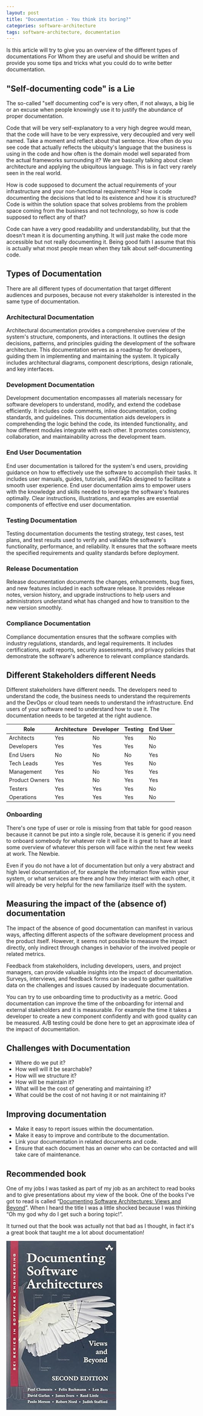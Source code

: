 ```yaml
---
layout: post
title: "Documentation - You think its boring?"
categories: software-architecture
tags: software-architecture, documentation
---
```


Is this article will try to give you an overview of the different types of documentations For Whom they are useful and should be written and provide you some tips and tricks what you could do to write better documentation.

## "Self-documenting code" is a Lie

The so-called "self documenting cod"e is very often, if not always, a big lie or an excuse when people knowingly use it to justify the abundance of proper documentation.

Code that will be very self-explanatory to a very high degree would mean, that the code will have to be very expressive, very decoupled and very well named. Take a moment and reflect about that sentence. How often do you see code that actually reflects the ubiquity's language that the business is using in the code and how often is the domain model well separated from the actual frameworks surrounding it? We are basically talking about clean architecture and applying the ubiquitous language. This is in fact very rarely seen in the real world.

How is code supposed to document the actual requirements of your infrastructure and your non-functional requirements? How is code documenting the decisions that led to its existence and how it is structured? Code is within the solution space that solves problems from the problem space coming from the business and not technology, so how is code supposed to reflect any of that?

Code can have a very good readability and understandability, but that the doesn't mean it is documenting anything. It will just make the code more accessible but not really documenting it. Being good faith I assume that this is actually what most people mean when they talk about self-documenting code.

## Types of Documentation

There are all different types of documentation that target different audiences and purposes, because not every stakeholder is interested in the same type of documentation.

### Architectural Documentation

Architectural documentation provides a comprehensive overview of the system's structure, components, and interactions. It outlines the design decisions, patterns, and principles guiding the development of the software architecture. This documentation serves as a roadmap for developers, guiding them in implementing and maintaining the system. It typically includes architectural diagrams, component descriptions, design rationale, and key interfaces.

### Development Documentation

Development documentation encompasses all materials necessary for software developers to understand, modify, and extend the codebase efficiently. It includes code comments, inline documentation, coding standards, and guidelines. This documentation aids developers in comprehending the logic behind the code, its intended functionality, and how different modules integrate with each other. It promotes consistency, collaboration, and maintainability across the development team.

### End User Documentation

End user documentation is tailored for the system's end users, providing guidance on how to effectively use the software to accomplish their tasks. It includes user manuals, guides, tutorials, and FAQs designed to facilitate a smooth user experience. End user documentation aims to empower users with the knowledge and skills needed to leverage the software's features optimally. Clear instructions, illustrations, and examples are essential components of effective end user documentation.

### Testing Documentation

Testing documentation documents the testing strategy, test cases, test plans, and test results used to verify and validate the software's functionality, performance, and reliability. It ensures that the software meets the specified requirements and quality standards before deployment.

### Release Documentation

Release documentation documents the changes, enhancements, bug fixes, and new features included in each software release. It provides release notes, version history, and upgrade instructions to help users and administrators understand what has changed and how to transition to the new version smoothly.

### Compliance Documentation

Compliance documentation ensures that the software complies with industry regulations, standards, and legal requirements. It includes certifications, audit reports, security assessments, and privacy policies that demonstrate the software's adherence to relevant compliance standards.

## Different Stakeholders different Needs

Different stakeholders have different needs. The developers need to understand the code, the business needs to understand the
requirements and the DevOps or cloud team needs to understand the infrastructure. End users of your software need to understand how to use it.  The documentation needs to be targeted at the right audience.

| Role           | Architecture | Developer | Testing | End User |
|----------------|--------------|-----------|---------|----------|
| Architects     | Yes          | No        | Yes     | No       |
| Developers     | Yes          | Yes       | Yes     | No       |
| End Users      | No           | No        | No      | Yes      |
| Tech Leads     | Yes          | Yes       | Yes     | No       |
| Management     | Yes          | No        | Yes     | Yes      |
| Product Owners | Yes          | No        | Yes     | Yes      |
| Testers        | Yes          | Yes       | Yes     | No       |
| Operations     | Yes          | Yes       | Yes     | No       |

### Onboarding

There's one type of user or role is missing from that table for good reason because it cannot be put into a single role, because it is generic if you need to onboard somebody for whatever role it will be it is great to have at least some overview of whatever this person will face within the next few weeks at work. The Newbie.

Even if you do not have a lot of documentation but only a very abstract and high level documentation of, for example the information flow within your system, or what services are there and how they interact with each other, it will already be very helpful for the new familiarize itself with the system.

## Measuring the impact of the (absence of) documentation

The impact of the absence of good documentation can manifest in various ways, affecting different aspects of the software development process and the product itself. However, it seems not possible to measure the impact directly, only indirect through changes in behavior of the involved people or related metrics.

Feedback from stakeholders, including developers, users, and project managers, can provide valuable insights into the impact of documentation. Surveys, interviews, and feedback forms can be used to gather qualitative data on the challenges and issues caused by inadequate documentation.

You can try to use onboarding time to productivity as a metric. Good documentation can improve the time of the onboarding for internal and external stakeholders and it is measurable. For example the time it takes a developer to create a new component confidently and with good quality can be measured. A/B testing could be done here to get an approximate idea of the impact of documentation.

## Challenges with Documentation

* Where do we put it?
* How well will it be searchable?
* How will we structure it?
* How will be maintain it?
* What will be the cost of generating  and maintaining it?
* What could be the cost of not having it or not maintaining it?

## Improving documentation

* Make it easy to report issues within the documentation.
* Make it easy to improve and contribute to the documentation.
* Link your documentation in related documents and code.
* Ensure that each document has an owner who can be contacted and will take care of maintenance.

## Recommended book

One of my jobs I was tasked as part of my job as an architect to read books and to give presentations about my view of the book. One of the books I've got to read is called “[Documenting Software Architectures: Views and Beyond]((https://www.amazon.de/-/en/dp/0321552687))”. When I heard the title I was a little shocked because I was thinking “Oh my god why do I get such a boring topic!”.

It turned out that the book was actually not that bad as I thought, in fact it's a great book that taught me a lot about documentation!

[![Documenting Software Architectures: Views and Beyond](/assets/images/books/documenting-software-architecture.jpg)](https://www.amazon.de/-/en/dp/0321552687)